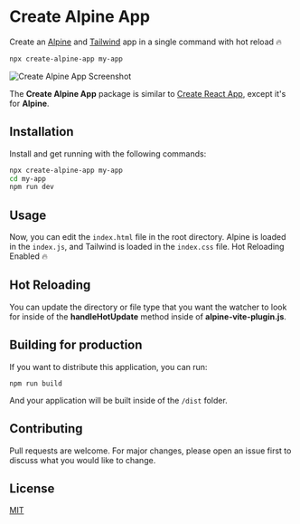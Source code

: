 # Create Alpine App

Create an [Alpine](https://alpinejs.dev) and [Tailwind](https://tailwindcss.com) app in a single command with hot reload 🔥

```bash
npx create-alpine-app my-app
```

![Create Alpine App Screenshot](https://cdn.devdojo.com/images/june2023/create-react-app.jpeg)

The **Create Alpine App** package is similar to [Create React App](https://create-react-app.dev/), except it's for **Alpine**. 

## Installation

Install and get running with the following commands:

```bash
npx create-alpine-app my-app
cd my-app
npm run dev
```

## Usage

Now, you can edit the `index.html` file in the root directory. Alpine is loaded in the `index.js`, and Tailwind is loaded in the `index.css` file. Hot Reloading Enabled 🔥

## Hot Reloading

You can update the directory or file type that you want the watcher to look for inside of the **handleHotUpdate** method inside of **alpine-vite-plugin.js**.

## Building for production

If you want to distribute this application, you can run:

```
npm run build
```

And your application will be built inside of the `/dist` folder.

## Contributing

Pull requests are welcome. For major changes, please open an issue first
to discuss what you would like to change.

## License

[MIT](https://choosealicense.com/licenses/mit/)
